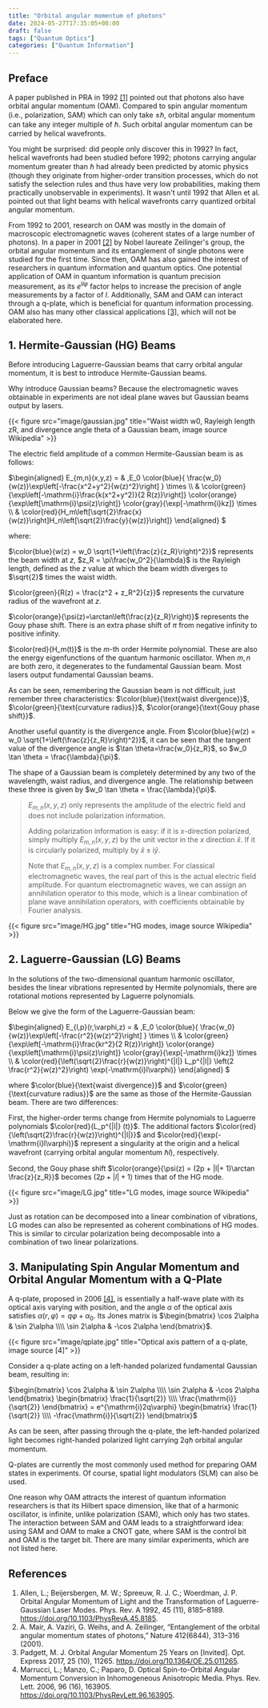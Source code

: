 ```yaml
---
title: "Orbital angular momentum of photons"
date: 2024-05-27T17:35:05+08:00
draft: false
tags: ["Quantum Optics"]
categories: ["Quantum Information"]
---
```


## Preface  
A paper published in PRA in 1992 [[1]](#ref_1) pointed out that photons also have orbital angular momentum (OAM). Compared to spin angular momentum (i.e., polarization, SAM) which can only take $\pm \hbar$, orbital angular momentum can take any integer multiple of $\hbar$. Such orbital angular momentum can be carried by helical wavefronts.

You might be surprised: did people only discover this in 1992? In fact, helical wavefronts had been studied before 1992; photons carrying angular momentum greater than $\hbar$ had already been predicted by atomic physics (though they originate from higher-order transition processes, which do not satisfy the selection rules and thus have very low probabilities, making them practically unobservable in experiments). It wasn't until 1992 that Allen et al. pointed out that light beams with helical wavefronts carry quantized orbital angular momentum.

From 1992 to 2001, research on OAM was mostly in the domain of macroscopic electromagnetic waves (coherent states of a large number of photons). In a paper in 2001 [[2]](#ref_2) by Nobel laureate Zeilinger's group, the orbital angular momentum and its entanglement of single photons were studied for the first time. Since then, OAM has also gained the interest of researchers in quantum information and quantum optics. One potential application of OAM in quantum information is quantum precision measurement, as its $e^{\mathrm{i}l\varphi}$ factor helps to increase the precision of angle measurements by a factor of $l$. Additionally, SAM and OAM can interact through a q-plate, which is beneficial for quantum information processing. OAM also has many other classical applications [[3]](#ref_3), which will not be elaborated here.

## 1. Hermite-Gaussian (HG) Beams  
Before introducing Laguerre-Gaussian beams that carry orbital angular momentum, it is best to introduce Hermite-Gaussian beams.

Why introduce Gaussian beams? Because the electromagnetic waves obtainable in experiments are not ideal plane waves but Gaussian beams output by lasers.

{{< figure src="image/gaussian.jpg" title="Waist width w0, Rayleigh length zR, and divergence angle theta of a Gaussian beam, image source Wikipedia" >}}
  
The electric field amplitude of a common Hermite-Gaussian beam is as follows:

$\begin{aligned} E_{m,n}(x,y,z) = & \,E_0 \color{blue}{ \frac{w_0}{w(z)}\exp\left[-\frac{x^2+y^2}{w(z)^2}\right] } \times \\\\ & \color{green}{\exp\left[-\mathrm{i}\frac{k(x^2+y^2)}{2 R(z)}\right]} \color{orange}{\exp\left[\mathrm{i}\psi(z)\right]} \color{gray}{\exp[-\mathrm{i}kz]} \times \\\\ & \color{red}{H_m\left[\sqrt{2}\frac{x}{w(z)}\right]H_n\left[\sqrt{2}\frac{y}{w(z)}\right]} \end{aligned} $ 

where:

$\color{blue}{w(z) = w_0 \sqrt{1+\left(\frac{z}{z_R}\right)^2}}$ represents the beam width at $z$, $z_R = \pi\frac{w_0^2}{\lambda}$ is the Rayleigh length, defined as the $z$ value at which the beam width diverges to $\sqrt{2}$ times the waist width.

$\color{green}{R(z) = \frac{z^2 + z_R^2}{z}}$ represents the curvature radius of the wavefront at $z$.

$\color{orange}{\psi(z)=\arctan\left(\frac{z}{z_R}\right)}$ represents the Gouy phase shift. There is an extra phase shift of $\pi$ from negative infinity to positive infinity.

$\color{red}{H_m(t)}$ is the $m$-th order Hermite polynomial. These are also the energy eigenfunctions of the quantum harmonic oscillator. When $m,n$ are both zero, it degenerates to the fundamental Gaussian beam. Most lasers output fundamental Gaussian beams.

As can be seen, remembering the Gaussian beam is not difficult, just remember three characteristics: $\color{blue}{\text{waist divergence}}$, $\color{green}{\text{curvature radius}}$, $\color{orange}{\text{Gouy phase shift}}$.

Another useful quantity is the divergence angle. From $\color{blue}{w(z) = w_0 \sqrt{1+\left(\frac{z}{z_R}\right)^2}}$, it can be seen that the tangent value of the divergence angle is $\tan \theta=\frac{w_0}{z_R}$, so $w_0 \tan \theta = \frac{\lambda}{\pi}$.

The shape of a Gaussian beam is completely determined by any two of the wavelength, waist radius, and divergence angle. The relationship between these three is given by $w_0 \tan \theta = \frac{\lambda}{\pi}$.


> $E_{m,n}(x,y,z)$ only represents the amplitude of the electric field and does not include polarization information.  
>   
> Adding polarization information is easy: if it is $x$-direction polarized, simply multiply $E_{m,n}(x,y,z)$ by the unit vector in the $x$ direction $\hat{x}$. If it is circularly polarized, multiply by $\hat{x} \pm \mathrm{i}\hat{y}$.  
>   
> Note that $E_{m,n}(x,y,z)$ is a complex number. For classical electromagnetic waves, the real part of this is the actual electric field amplitude. For quantum electromagnetic waves, we can assign an annihilation operator to this mode, which is a linear combination of plane wave annihilation operators, with coefficients obtainable by Fourier analysis.

{{< figure src="image/HG.jpg" title="HG modes, image source Wikipedia" >}}

  
## 2. Laguerre-Gaussian (LG) Beams  
In the solutions of the two-dimensional quantum harmonic oscillator, besides the linear vibrations represented by Hermite polynomials, there are rotational motions represented by Laguerre polynomials.

Below we give the form of the Laguerre-Gaussian beam:

$\begin{aligned} E_{l,p}(r,\varphi,z) = & \,E_0 \color{blue}{ \frac{w_0}{w(z)}\exp\left[-\frac{r^2}{w(z)^2}\right] } \times \\\\ & \color{green}{\exp\left[-\mathrm{i}\frac{kr^2}{2 R(z)}\right]} \color{orange}{\exp\left[\mathrm{i}\psi(z)\right]} \color{gray}{\exp[-\mathrm{i}kz]} \times \\\\ & \color{red}{\left(\sqrt{2}\frac{r}{w(z)}\right)^{|l|} L_p^{|l|} \left(2 \frac{r^2}{w(z)^2}\right) \exp(-\mathrm{i}l\varphi)} \end{aligned} $ 

where $\color{blue}{\text{waist divergence}}$ and $\color{green}{\text{curvature radius}}$ are the same as those of the Hermite-Gaussian beam. There are two differences:

First, the higher-order terms change from Hermite polynomials to Laguerre polynomials $\color{red}{L_p^{|l|} (t)}$. The additional factors $\color{red}{\left(\sqrt{2}\frac{r}{w(z)}\right)^{|l|}}$ and $\color{red}{\exp(-\mathrm{i}l\varphi)}$ represent a singularity at the origin and a helical wavefront (carrying orbital angular momentum $\hbar l$), respectively.

Second, the Gouy phase shift $\color{orange}{\psi(z) = (2p + |l|+ 1)\arctan \frac{z}{z_R}}$ becomes $(2p + |l|+ 1)$ times that of the HG mode.

{{< figure src="image/LG.jpg" title="LG modes, image source Wikipedia" >}}

  
Just as rotation can be decomposed into a linear combination of vibrations, LG modes can also be represented as coherent combinations of HG modes. This is similar to circular polarization being decomposable into a combination of two linear polarizations.

## 3. Manipulating Spin Angular Momentum and Orbital Angular Momentum with a Q-Plate  
A q-plate, proposed in 2006 [[4]](#ref\_4), is essentially a half-wave plate with its optical axis varying with position, and the angle $\alpha$ of the optical axis satisfies $\alpha(r,\varphi) = q \varphi + \alpha_0$. Its Jones matrix is $\begin{bmatrix} \cos 2\alpha & \sin 2\alpha \\\\ \sin 2\alpha & -\cos 2\alpha \end{bmatrix}$.

{{< figure src="image/qplate.jpg" title="Optical axis pattern of a q-plate, image source [4]" >}}
 
  
Consider a q-plate acting on a left-handed polarized fundamental Gaussian beam, resulting in:

$\begin{bmatrix} \cos 2\alpha & \sin 2\alpha \\\\ \sin 2\alpha & -\cos 2\alpha \end{bmatrix} \begin{bmatrix} \frac{1}{\sqrt{2}} \\\\ \frac{\mathrm{i}}{\sqrt{2}} \end{bmatrix} =  e^{\mathrm{i}2q\varphi} \begin{bmatrix} \frac{1}{\sqrt{2}} \\\\ -\frac{\mathrm{i}}{\sqrt{2}} \end{bmatrix}$ 

As can be seen, after passing through the q-plate, the left-handed polarized light becomes right-handed polarized light carrying $2q\hbar$ orbital angular momentum.

Q-plates are currently the most commonly used method for preparing OAM states in experiments. Of course, spatial light modulators (SLM) can also be used.

One reason why OAM attracts the interest of quantum information researchers is that its Hilbert space dimension, like that of a harmonic oscillator, is infinite, unlike polarization (SAM), which only has two states. The interaction between SAM and OAM leads to a straightforward idea: using SAM and OAM to make a CNOT gate, where SAM is the control bit and OAM is the target bit. There are many similar experiments, which are not listed here.

## References  
1. Allen, L.; Beijersbergen, M. W.; Spreeuw, R. J. C.; Woerdman, J. P. Orbital Angular Momentum of Light and the Transformation of Laguerre-Gaussian Laser Modes. Phys. Rev. A 1992, 45 (11), 8185–8189. https://doi.org/10.1103/PhysRevA.45.8185.
2. A. Mair, A. Vaziri, G. Weihs, and A. Zeilinger, “Entanglement of the orbital angular momentum states of photons,” Nature 412(6844), 313–316 (2001).
3. Padgett, M. J. Orbital Angular Momentum 25 Years on [Invited]. Opt. Express 2017, 25 (10), 11265. https://doi.org/10.1364/OE.25.011265.
4. Marrucci, L.; Manzo, C.; Paparo, D. Optical Spin-to-Orbital Angular Momentum Conversion in Inhomogeneous Anisotropic Media. Phys. Rev. Lett. 2006, 96 (16), 163905. https://doi.org/10.1103/PhysRevLett.96.163905.


